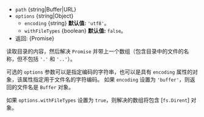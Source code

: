 <!-- YAML
added: v10.0.0
changes:
  - version: v10.11.0
    pr-url: https://github.com/nodejs/node/pull/22020
    description: New option `withFileTypes` was added.
-->

* `path` {string|Buffer|URL}
* `options` {string|Object}
  * `encoding` {string} **默认值:** `'utf8'`。
  * `withFileTypes` {boolean} **默认值:** `false`。
* 返回: {Promise}

读取目录的内容，然后解决 `Promise` 并带上一个数组（包含目录中的文件的名称，但不包括 `'.'` 和 `'..'`）。

可选的 `options` 参数可以是指定编码的字符串，也可以是具有 `encoding` 属性的对象，该属性指定用于文件名的字符编码。 
如果 `encoding` 设置为 `'buffer'`，则返回的文件名是 `Buffer` 对象。

如果 `options.withFileTypes` 设置为 `true`，则解决的数组将包含 [`fs.Dirent`] 对象。

